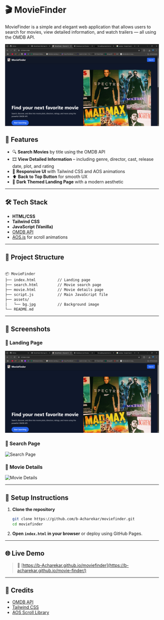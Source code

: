 
# 🎬 MovieFinder

MovieFinder is a simple and elegant web application that allows users to search for movies, view detailed information, and watch trailers — all using the OMDB API.

![MovieFinder Screenshot](./assets/landing-preview.png)

## 🚀 Features

- 🔍 **Search Movies** by title using the OMDB API
- 🎞️ **View Detailed Information** – including genre, director, cast, release date, plot, and rating
- 🌇 **Responsive UI** with Tailwind CSS and AOS animations
- ⬆️ **Back to Top Button** for smooth UX
- 🌌 **Dark Themed Landing Page** with a modern aesthetic

---

## 🛠️ Tech Stack

- **HTML/CSS**
- **Tailwind CSS**
- **JavaScript (Vanilla)**
- [OMDB API](https://www.omdbapi.com/)
- [AOS.js](https://michalsnik.github.io/aos/) for scroll animations

---

## 📁 Project Structure

```

📦 MovieFinder
├── index.html          // Landing page
├── search.html         // Movie search page
├── movie.html          // Movie details page
├── script.js           // Main JavaScript file
├── assets/
│   └── bg.jpg          // Background image
└── README.md

````

---

## 📸 Screenshots

### 🔹 Landing Page
![Landing Page](./assets/landing-preview.png)

### 🔹 Search Page
![Search Page](./assets/search-preview.png)

### 🔹 Movie Details
![Movie Details](./assets/details-preview.png)

---

## 🔧 Setup Instructions

1. **Clone the repository**
   ```bash
   git clone https://github.com/b-Acharekar/moviefinder.git
   cd moviefinder

2. **Open `index.html` in your browser** or deploy using GitHub Pages.

---

## 🌐 Live Demo

> 🔗 [https://b-Acharekar.github.io/moviefinder](https://b-acharekar.github.io/movie-finder/)

---

## 📌 Credits

* [OMDB API](https://www.omdbapi.com/)
* [Tailwind CSS](https://tailwindcss.com/)
* [AOS Scroll Library](https://michalsnik.github.io/aos/)

